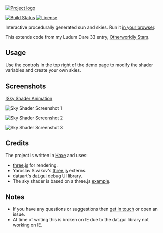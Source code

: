 [![Project logo](https://github.com/Tw1ddle/Sky-Shader/blob/master/screenshots/logo.png?raw=true "Sky Shader")](https://tw1ddle.github.io/Sky-Shader/)

[![Build Status](https://img.shields.io/travis/Tw1ddle/Sky-Shader.svg?style=flat-square)](https://travis-ci.org/Tw1ddle/Sky-Shader)
[![License](https://img.shields.io/:license-mit-blue.svg?style=flat-square)](https://github.com/Tw1ddle/Sky-Shader/blob/master/LICENSE)

Interactive procedurally generated sun and skies. Run it [in your browser](https://tw1ddle.github.io/Sky-Shader/).

This extends code from my Ludum Dare 33 entry, [Otherworldly Stars](https://github.com/Tw1ddle/Ludum-Dare-33).

## Usage

Use the controls in the top right of the demo page to modify the shader variables and create your own skies.

## Screenshots

[!Sky Shader Animation](https://github.com/Tw1ddle/Sky-Shader/blob/master/screenshots/sky_shader_animation.gif "Sky Shader Animation")

![Sky Shader Screenshot 1](https://github.com/Tw1ddle/Sky-Shader/blob/master/screenshots/screenshot_1.png?raw=true "Sky Shader Screenshot 1")

![Sky Shader Screenshot 2](https://github.com/Tw1ddle/Sky-Shader/blob/master/screenshots/screenshot_2.png?raw=true "Sky Shader Screenshot 2")

![Sky Shader Screenshot 3](https://github.com/Tw1ddle/Sky-Shader/blob/master/screenshots/screenshot_3.png?raw=true "Sky Shader Screenshot 3")

## Credits

The project is written in [Haxe](http://haxe.org/) and uses:

* [three.js](https://github.com/mrdoob/three.js) for rendering.
* Yaroslav Sivakov's [three.js](http://lib.haxe.org/u/yar3333/) externs.
* dataart's [dat.gui](https://github.com/dataarts/dat.gui) debug UI library.
* The sky shader is based on a three.js [example](https://threejs.org/examples/).

## Notes
 * If you have any questions or suggestions then [get in touch](https://twitter.com/Sam_Twidale) or open an issue.
 * At time of writing this is broken on IE due to the dat.gui library not working on IE.